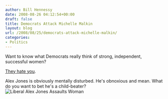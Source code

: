 ```yaml
---
author: Bill Hennessy
date: 2008-08-26 04:12:54+00:00
draft: false
title: Democrats Attack Michelle Malkin
layout: blog
url: /2008/08/25/democrats-attack-michelle-malkin/
categories:
- Politics
---
```


Want to know what Democrats really think of strong, independent, successful women?

[They hate you](https://gatewaypundit.blogspot.com/2008/08/michelle-malkin-attacked-at-denver.html). 

Alex Jones is obviously mentally disturbed.  He's obnoxious and mean. What do you want to bet he's a child-beater?  
![Liberal Alex Jones Assaults Woman](https://journeymapp.com/hennessysview/wp-content/uploads/2012/02/img_3432.jpg?w=300)

